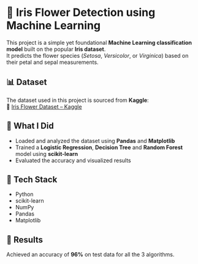 # 🌸 Iris Flower Detection using Machine Learning

This project is a simple yet foundational **Machine Learning classification model** built on the popular **Iris dataset**.  
It predicts the flower species (*Setosa*, *Versicolor*, or *Virginica*) based on their petal and sepal measurements.

## 📊 Dataset

The dataset used in this project is sourced from **Kaggle**:  
🔗 [Iris Flower Dataset – Kaggle](https://www.kaggle.com/datasets/uciml/iris)

## 📘 What I Did
- Loaded and analyzed the dataset using **Pandas** and **Matplotlib**
- Trained a **Logistic Regression**, **Decision Tree** and **Random Forest** model using **scikit-learn**
- Evaluated the accuracy and visualized results

## 🧠 Tech Stack
- Python
- scikit-learn
- NumPy
- Pandas
- Matplotlib

## 🚀 Results
Achieved an accuracy of **96%** on test data for all the 3 algorithms.
